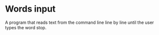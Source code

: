 # Words input

A program that reads text from the command line line by line until the user types the word stop.